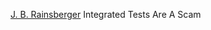 
[J. B. Rainsberger](http://blog.thecodewhisperer.com/permalink/integrated-tests-are-a-scam)
Integrated Tests Are A Scam
